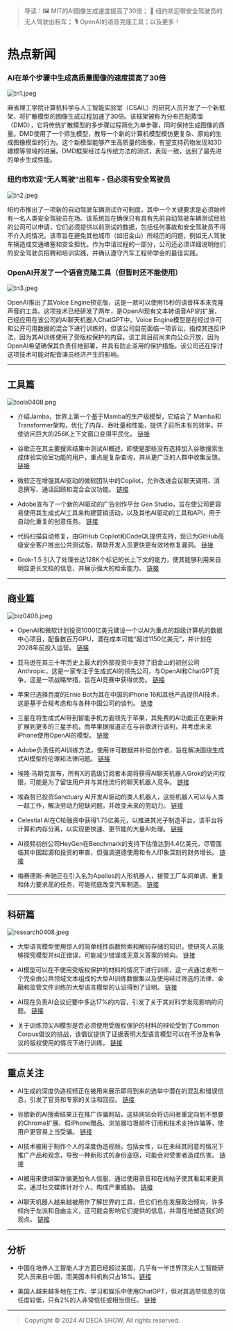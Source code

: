 > 导读：🖼️ MIT的AI图像生成速度提高了30倍； 🚖 纽约欢迎带安全驾驶员的无人驾驶出租车； 🎙️ OpenAI的语音克隆工具；以及更多！


# 热点新闻

### AI在单个步骤中生成高质量图像的速度提高了30倍

![tn1.jpeg](https://img2.imgtp.com/2024/04/06/48Lj2QH7.jpeg)

麻省理工学院计算机科学与人工智能实验室（CSAIL）的研究人员开发了一个新框架，将扩散模型的图像生成过程加速了30倍。该框架被称为分布匹配蒸馏（DMD），它将传统扩散模型的多步骤过程简化为单步骤，同时保持生成图像的质量。DMD使用了一个师生模型，教导一个新的计算机模型模仿更复杂、原始的生成图像模型的行为。这个新模型能够产生高质量的图像，有望支持药物发现和3D建模等领域的进展。DMD框架经过与传统方法的测试，表现一致，达到了最先进的单步生成性能。

### 纽约市欢迎“无人驾驶”出租车 - 但必须有安全驾驶员

![tn2.jpeg](https://img2.imgtp.com/2024/04/06/zBxzHmnA.jpeg)

纽约市推出了一项新的自动驾驶车辆测试许可制度，其中一个关键要求是必须始终有一名人类安全驾驶员在场。该系统旨在确保只有具有先前自动驾驶车辆测试经验的公司可以申请，它们必须提供以前测试的数据，包括任何事故和安全驾驶员不得不介入的情况。该市旨在避免其他城市（如旧金山）所经历的问题，例如无人驾驶车辆造成交通堵塞和安全担忧。作为申请过程的一部分，公司还必须详细说明他们的安全驾驶员招聘和培训实践，并确认遵守汽车工程师学会的最佳实践。

### OpenAI开发了一个语音克隆工具（但暂时还不能使用）

![tn3.jpeg](https://img2.imgtp.com/2024/04/06/uNXvyJA3.jpeg)

OpenAI推出了其Voice Engine预览版，这是一款可以使用15秒的语音样本来克隆声音的工具。这项技术已经研发了两年，是OpenAI现有文本转语音API的扩展，已经应用在该公司的AI聊天机器人ChatGPT中。Voice Engine模型是在经过许可和公开可用数据的混合下进行训练的，但该公司目前面临一项诉讼，指控其违反IP法，因为其AI训练使用了受版权保护的内容。该工具目前尚未向公众开放，因为OpenAI希望确保其负责任地部署，并具有防止滥用的保护措施。该公司还在探讨这项技术可能对配音演员经济产生的影响。


---
## 工具篇

![tools0408.png](https://img2.imgtp.com/2024/04/06/Lp594bj3.png)

* 介绍Jamba，世界上第一个基于Mamba的生产级模型，它结合了 Mamba和Transformer架构，优化了内存、吞吐量和性能，提供了前所未有的效率，并使访问巨大的256K上下文窗口变得平民化。 [链接](https://www.ai21.com/blog/announcing-jamba)

* 谷歌正在其主要搜索结果中测试AI概述，即使是那些没有选择加入谷歌搜索生成体验实验室功能的用户，重点是复杂查询，并从更广泛的人群中收集反馈。 [链接](https://searchengineland.com/google-starts-testing-ai-overviews-from-sge-in-main-google-search-interface-438680)

* 微软正在增强其AI驱动的微软团队中的Copilot，允许改进会议聊天调用、消息撰写、通话回顾和混合会议功能。 [链接](https://www.theverge.com/2024/3/26/24112285/microsoft-teams-copilot-ai-features-improvements)

* Adobe宣布了一个新的AI驱动的广告创作平台 Gen Studio，旨在使公司更容易使用其生成式AI工具来构建营销活动，以及其他AI驱动的工具和API，用于自动化重复的创意任务。 [链接](https://www.theverge.com/2024/3/26/24112533/adobe-summit-genstudio-ai-firefly-marketing-platform)

* 代码扫描自动修复，由GitHub Copilot和CodeQL提供支持，现已为GitHub高级安全客户推出公共测试版，帮助开发人员更快更有效地修复漏洞。 [链接](https://github.blog/2024-03-20-found-means-fixed-introducing-code-scanning-autofix-powered-by-github-copilot-and-codeql/)

* Grok-1.5 引入了处理长达128K个标记的长上下文的能力，使其能够利用来自明显更长文档的信息，并展示强大的检索能力。 [链接](https://x.ai/blog/grok-1.5)


---
## 商业篇

![biz0408.jpeg](https://img2.imgtp.com/2024/04/06/5RlLFBKI.jpeg)

* OpenAI和微软计划投资1000亿美元建设一个以AI为重点的超级计算机的数据中心项目，配备数百万GPU，潜在成本可能“超过1150亿美元”，并计划在2028年前投入运营。 [链接](https://www.tomshardware.com/tech-industry/artificial-intelligence/openai-and-microsoft-reportedly-planning-dollar100-billion-datacenter-project-for-an-ai-supercomputer)

* 亚马逊在其三十年历史上最大的外部投资中支持了旧金山的初创公司Anthropic，这是一家专注于生成式AI的领先公司，与OpenAI和ChatGPT竞争，这是一项战略举措，旨在AI竞赛中获得优势。 [链接](https://www.cnbc.com/2024/03/27/amazon-spends-2point7b-on-startup-anthropic-in-largest-venture-investment.html)

* 苹果已选择百度的Ernie Bot为其在中国的iPhone 16和其他产品提供AI技术，这是基于合规考虑和与各种中国公司的谈判。 [链接](https://www.scmp.com/tech/big-tech/article/3256652/apple-install-baidu-ai-its-iphone-16-and-other-products-china-report-says)

* 三星在将生成式AI带到智能手机方面领先于苹果，其免费的AI功能正在更新并扩展到更多的三星手机，而苹果据报道正在与谷歌进行谈判，并考虑未来iPhone使用OpenAI的模型。 [链接](https://qz.com/samsung-apple-ai-smartphones-galaxy-iphones-gemini-1851369677)

* Adobe负责任的AI训练方法，使用许可数据并补偿创作者，旨在解决围绕生成式AI模型的伦理和法律问题。 [链接](https://www.technologyreview.com/2024/03/26/1090129/how-adobes-bet-on-non-exploitative-ai-is-paying-off/)

* 埃隆·马斯克宣布，所有X的高级订阅者本周将获得AI聊天机器人Grok的访问权限，可能是为了留住用户并与其他流行的聊天机器人竞争。 [链接](https://techcrunch.com/2024/03/26/elon-musk-says-all-premium-subscribers-on-x-will-gain-access-to-ai-chatbot-grok-this-week/)

* 埃森哲已投资Sanctuary AI开发AI驱动的类人机器人，这些机器人可以与人类一起工作，解决劳动力短缺问题，并改变未来的劳动力。 [链接](https://newsroom.accenture.com/news/2024/accenture-invests-in-sanctuary-ai-to-bring-ai-powered-humanoid-robotics-to-work-alongside-humans)

* Celestial AI在C轮融资中获得1.75亿美元，以推进其光子制造平台，该平台将计算和内存分离，以实现更快速、更节能的大量AI处理。 [链接](https://news.crunchbase.com/ai/chip-startup-celestial-ai-raise/)

* AI视频初创公司HeyGen在Benchmark的支持下估值达到4.4亿美元，尽管面临其中国起源和投资的审查，但强调道德使用和令人印象深刻的财务增长。 [链接](https://contxto.com/en/deals/benchmark-backs-ai-video-startup-heygen-at-440-million-valuation/)

* 梅赛德斯-奔驰正在引入名为Apollos的人形机器人，接管工厂车间单调、重复和体力要求高的任务，可能彻底改变汽车制造。 [链接](https://www.freethink.com/robots-ai/apollo-robots)


---
## 科研篇

![research0408.jpeg](https://img2.imgtp.com/2024/04/06/nWE849M1.jpeg)

* 大型语言模型使用惊人的简单线性函数检索和解码存储的知识，使研究人员能够探究模型并纠正错误，可能减少错误或无意义答案的倾向。 [链接](https://news.mit.edu/2024/large-language-models-use-surprisingly-simple-mechanism-retrieve-stored-knowledge-0325)

* AI模型可以在不使用受版权保护的材料的情况下进行训练，这一点通过发布一个完全由公共领域文本组成的大型AI训练数据集以及使用经过筛选的法律、金融和监管文件训练的大型语言模型的认证得到了证明。 [链接](https://www.wired.com/story/proof-you-can-train-ai-without-slurping-copyrighted-content/)

* AI现在负责AI会议纪要中多达17%的内容，引发了关于其对科学发现影响的问题。 [链接](https://aimodels.substack.com/p/new-study-finds-up-to-17-of-ai-conference)

* 关于训练顶尖AI模型是否必须使用受版权保护的材料的辩论受到了Common Corpus倡议的挑战，该倡议提供了证据表明大型语言模型可以在不涉及有争议的版权使用的情况下进行训练。 [链接](https://www.marktechpost.com/2024/03/23/common-corpus-a-large-public-domain-dataset-for-training-llms/)


---
## 重点关注

* AI生成的深度伪造视频正在被用来展示即将到来的选举中潜在的混乱和错误信息，引发了官员和专家的关注和回应。 [链接](https://www.washingtonpost.com/politics/2024/03/24/kari-lake-deepfake/)

* 谷歌新的AI搜索结果正在推广诈骗网站，这些网站会将访问者重定向到不想要的Chrome扩展、假iPhone赠品、浏览器垃圾邮件订阅和技术支持诈骗等，使用户更容易上当受骗。 [链接](https://www.bleepingcomputer.com/news/google/googles-new-ai-search-results-promotes-sites-pushing-malware-scams/)

* AI技术被用于制作个人的深度伪造视频，包括女性，以在未经其同意的情况下推广产品和观念，导致一种新形式的身份盗窃，可能会对受害者造成伤害。 [链接](https://www.washingtonpost.com/technology/2024/03/28/ai-women-clone-ads/)

* AI被用来使绑架诈骗更加令人信服，通过使用录音和在线帖子使其看起来更真实，通过社交媒体针对个人，构成严重威胁。 [链接](https://www.wcpo.com/money/consumer/dont-waste-your-money/kidnapping-scam-now-using-ai-to-terrify-parents)

* AI聊天机器人越来越被用作了解世界的工具，但它们也在发展政治倾向，许多倾向于左派和自由主义，这可能会影响它们提供的信息，并潜在地塑造我们的观点。 [链接](https://www.nytimes.com/interactive/2024/03/28/opinion/ai-political-bias.html)


---
## 分析

* 中国在培养人工智能人才方面已经超过美国，几乎有一半世界顶尖人工智能研究人员来自中国，而美国本科机构只占18%。[链接](https://www.nytimes.com/2024/03/22/technology/china-ai-talent.html)

* 美国人越来越多地在工作、学习和娱乐中使用ChatGPT，但对其选举信息的信任度较低，只有2%的人非常信任或相当信任。 [链接](https://www.pewresearch.org/short-reads/2024/03/26/americans-use-of-chatgpt-is-ticking-up-but-few-trust-its-election-information/)


---
> Copyright © 2024 AI DECA SHOW, All rights reserved.